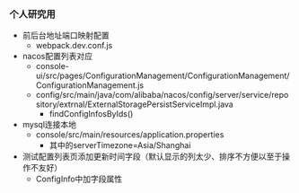 ### 个人研究用
* 前后台地址端口映射配置
    + webpack.dev.conf.js
* nacos配置列表对应
    + console-ui/src/pages/ConfigurationManagement/ConfigurationManagement/ConfigurationManagement.js
    + config/src/main/java/com/alibaba/nacos/config/server/service/repository/extrnal/ExternalStoragePersistServiceImpl.java
        - findConfigInfosByIds()
* mysql连接本地
    + console/src/main/resources/application.properties
        - 其中的serverTimezone=Asia/Shanghai
* 测试配置列表页添加更新时间字段（默认显示的列太少、排序不方便以至于操作不友好）
    + ConfigInfo中加字段属性
